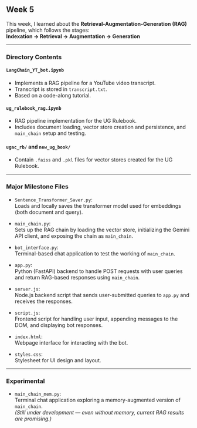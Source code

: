 ## Week 5

This week, I learned about the **Retrieval-Augmentation-Generation (RAG)** pipeline, which follows the stages:  
**Indexation → Retrieval → Augmentation → Generation**

---

### Directory Contents

#### `LangChain_YT_bot.ipynb`
- Implements a RAG pipeline for a YouTube video transcript.
- Transcript is stored in `transcript.txt`.
- Based on a code-along tutorial.

#### `ug_rulebook_rag.ipynb`
- RAG pipeline implementation for the UG Rulebook.
- Includes document loading, vector store creation and persistence, and `main_chain` setup and testing.

#### `ugac_rb/` and `new_ug_book/`
- Contain `.faiss` and `.pkl` files for vector stores created for the UG Rulebook.

---

### Major Milestone Files

- `Sentence_Transformer_Saver.py`:  
  Loads and locally saves the transformer model used for embeddings (both document and query).

- `main_chain.py`:  
  Sets up the RAG chain by loading the vector store, initializing the Gemini API client, and exposing the chain as `main_chain`.

- `bot_interface.py`:  
  Terminal-based chat application to test the working of `main_chain`.

- `app.py`:  
  Python (FastAPI) backend to handle POST requests with user queries and return RAG-based responses using `main_chain`.

- `server.js`:  
  Node.js backend script that sends user-submitted queries to `app.py` and receives the responses.

- `script.js`:  
  Frontend script for handling user input, appending messages to the DOM, and displaying bot responses.

- `index.html`:  
  Webpage interface for interacting with the bot.

- `styles.css`:  
  Stylesheet for UI design and layout.

---

### Experimental

- `main_chain_mem.py`:  
  Terminal chat application exploring a memory-augmented version of `main_chain`.  
  *(Still under development — even without memory, current RAG results are promising.)*
